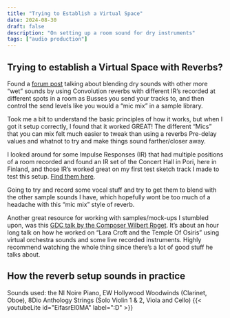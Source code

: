 ```yaml
---
title: "Trying to Establish a Virtual Space"
date: 2024-08-30
draft: false
description: "On setting up a room sound for dry instruments"
tags: ["audio production"]
---
```

## Trying to establish a Virtual Space with Reverbs?
Found a [forum post](https://vi-control.net/community/threads/poor-mans-multi-mic-room-hall-reverb.133917/) talking about blending dry sounds with other more “wet” sounds by using Convolution reverbs with different IR’s recorded at different spots in a room as Busses you send your tracks to, and then control the send levels like you would a “mic mix” in a sample library.

Took me a bit to understand the basic principles of how it works, but when I got it setup correctly, I found that it worked GREAT! The different “Mics” that you can mix felt much easier to tweak than using a reverbs Pre-delay values and whatnot to try and make things sound farther/closer away.

I looked around for some Impulse Responses (IR) that had multiple positions of a room recorded and found an IR set of the Concert Hall in Pori, here in Finland, and those IR’s worked great on my first test sketch track I made to test this setup. [Find them here](http://legacy.spa.aalto.fi/projects/poririrs/).

Going to try and record some vocal stuff and try to get them to blend with the other sample sounds I have, which hopefully wont be too much of a headache with this “mic mix” style of reverb.

Another great resource for working with samples/mock-ups I stumbled upon, was this [GDC talk by the Composer Wilbert Roget](https://www.gdcvault.com/play/1023727/AAA-Virtual-Orchestration-on-an). It’s about an hour long talk on how he worked on “Lara Croft and the Temple Of Osiris” using virtual orchestra sounds and some live recorded instruments. Highly recommend watching the whole thing since there’s a lot of good stuff he talks about.
## How the reverb setup sounds in practice
Sounds used: the NI Noire Piano, EW Hollywood Woodwinds (Clarinet, Oboe), 8Dio Anthology Strings (Solo Violin 1 & 2, Viola and Cello)
{{< youtubeLite id="EifasrEl0MA" label=":D" >}}